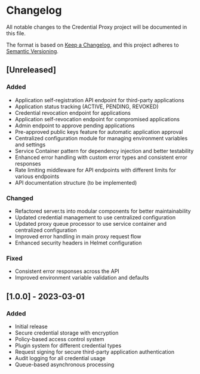 # Changelog

All notable changes to the Credential Proxy project will be documented in this file.

The format is based on [Keep a Changelog](https://keepachangelog.com/en/1.0.0/),
and this project adheres to [Semantic Versioning](https://semver.org/spec/v2.0.0.html).

## [Unreleased]

### Added
- Application self-registration API endpoint for third-party applications
- Application status tracking (ACTIVE, PENDING, REVOKED)
- Credential revocation endpoint for applications
- Application self-revocation endpoint for compromised applications
- Admin endpoint to approve pending applications
- Pre-approved public keys feature for automatic application approval
- Centralized configuration module for managing environment variables and settings
- Service Container pattern for dependency injection and better testability
- Enhanced error handling with custom error types and consistent error responses
- Rate limiting middleware for API endpoints with different limits for various endpoints
- API documentation structure (to be implemented)

### Changed
- Refactored server.ts into modular components for better maintainability
- Updated credential management to use centralized configuration
- Updated proxy queue processor to use service container and centralized configuration
- Improved error handling in main proxy request flow
- Enhanced security headers in Helmet configuration

### Fixed
- Consistent error responses across the API
- Improved environment variable validation and defaults

## [1.0.0] - 2023-03-01

### Added
- Initial release
- Secure credential storage with encryption
- Policy-based access control system
- Plugin system for different credential types
- Request signing for secure third-party application authentication
- Audit logging for all credential usage
- Queue-based asynchronous processing 